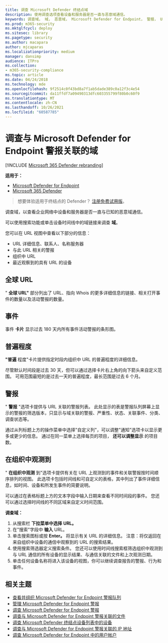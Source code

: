 ```yaml
---
title: 调查 Microsoft Defender 终结点域
description: 使用调查选项查看设备和服务器是否一直与恶意域通信。
keywords: 调查域， 域， 恶意域， Microsoft Defender for Endpoint， 警报， URL
ms.prod: m365-security
ms.mktglfcycl: deploy
ms.sitesec: library
ms.pagetype: security
ms.author: macapara
author: mjcaparas
ms.localizationpriority: medium
manager: dansimp
audience: ITPro
ms.collection:
- m365-security-compliance
ms.topic: article
ms.date: 04/24/2018
ms.technology: mde
ms.openlocfilehash: 9f2514c0f43bd8a7f1ab5dade389c0a12f3c4e54
ms.sourcegitcommit: da11ffdf7a09490313dfc603355799f80b0c60f9
ms.translationtype: MT
ms.contentlocale: zh-CN
ms.lasthandoff: 10/26/2021
ms.locfileid: "60587785"
---
```

# <a name="investigate-a-domain-associated-with-a-microsoft-defender-for-endpoint-alert"></a>调查与 Microsoft Defender for Endpoint 警报关联的域

[!INCLUDE [Microsoft 365 Defender rebranding](../../includes/microsoft-defender.md)]


**适用于：**
- [Microsoft Defender for Endpoint](https://go.microsoft.com/fwlink/p/?linkid=2154037)
- [Microsoft 365 Defender](https://go.microsoft.com/fwlink/?linkid=2118804)

> 想要体验适用于终结点的 Defender？ [注册免费试用版](https://signup.microsoft.com/create-account/signup?products=7f379fee-c4f9-4278-b0a1-e4c8c2fcdf7e&ru=https://aka.ms/MDEp2OpenTrial?ocid=docs-wdatp-investigatedomain-abovefoldlink)。

调查域，以查看企业网络中设备和服务器是否一直与已知的恶意域通信。

可以使用搜索功能或单击设备时间线中的域链接来调查 **域**。

您可以在 URL 视图中查看以下部分的信息：

- URL 详细信息、联系人、名称服务器
- 与此 URL 相关的警报 
- 组织中 URL
- 最近观察到的具有 URL 的设备

## <a name="url-worldwide"></a>全球 URL

" **全球 URL"** 部分列出了 URL、指向 Whois 的更多详细信息的链接、相关打开事件的数量以及活动警报的数量。

## <a name="incident"></a>事件

事件 **卡片** 显示过去 180 天内所有事件活动警报的条形图。

## <a name="prevalence"></a>普遍程度

**"普遍** 程度"卡片提供指定时段内组织中 URL 的普遍程度的详细信息。

尽管默认时间段是过去 30 天，但可以通过选择卡片右上角的向下箭头来自定义范围。 可用范围最短的是过去一天的普遍程度，最长范围是过去 6 个月。

## <a name="alerts"></a>警报

" **警报** "选项卡提供与 URL 关联的警报列表。 此处显示的表是警报队列屏幕上显示的警报的筛选版本，只显示与域关联的警报、严重性、状态、关联事件、分类、调查状态等。

通过从列标题上方的操作菜单中选择"自定义列"，可以调整"通知"选项卡以显示更多或更少的信息。 通过在同一菜单上选择每页的项目， **还可以调整显示** 的项目数。

## <a name="observed-in-organization"></a>在组织中观测到

" **在组织中观测** 到"选项卡提供有关在 URL 上观测到的事件和关联警报按时间顺序排列的视图。 此选项卡包括时间线和可自定义的表格，其中列出了事件详细信息，如时间、设备和所发生事件的简要说明。 

可以通过在表格标题上方的文本字段中输入日期来查看不同时间段的事件。 您还可以通过选择时间线的不同区域来自定义时间范围。

**调查域：**

1. 从搜索栏 **下拉菜单中选择** **URL。**
2. 在"搜索"字段中 **输入** URL。
3. 单击搜索图标或按 **Enter。** 将显示有关 URL 的详细信息。 注意：将仅返回在来自组织中设备的通信中观察到的 URL 的搜索结果。
4. 使用搜索筛选器定义搜索条件。 您还可以使用时间线搜索框筛选组织中观测到与 URL 通信的所有设备的显示结果、与通信关联的文件和上次观测日期。
5. 单击任何设备名称将进入该设备的视图，你可以继续调查报告的警报、行为和事件。

## <a name="related-topics"></a>相关主题
- [查看并组织 Microsoft Defender for Endpoint 警报队列](alerts-queue.md)
- [管理 Microsoft Defender for Endpoint 警报](manage-alerts.md)
- [调查 Microsoft Defender for Endpoint 警报](investigate-alerts.md)
- [调查与 Microsoft Defender for Endpoint 警报关联的文件](investigate-files.md)
- [调查 Microsoft Defender 终结点设备列表中的设备](investigate-machines.md)
- [调查与 Microsoft Defender for Endpoint 警报关联的 IP 地址](investigate-ip.md)
- [调查 Microsoft Defender for Endpoint 中的用户帐户](investigate-user.md)
